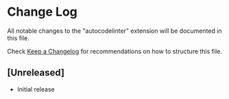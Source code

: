 # Change Log

All notable changes to the "autocodelinter" extension will be documented in this file.

Check [Keep a Changelog](http://keepachangelog.com/) for recommendations on how to structure this file.

## [Unreleased]

- Initial release